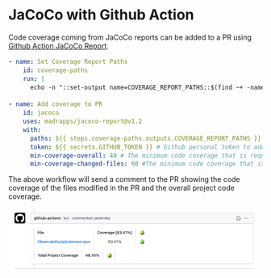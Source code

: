 # JaCoCo with Github Action

Code coverage coming from JaCoCo reports can be added to a PR using [Github Action JaCoCo Report](https://github.com/marketplace/actions/jacoco-report).

```yaml
- name: Set Coverage Report Paths
    id: coverage-paths
    run: |
      echo -n "::set-output name=COVERAGE_REPORT_PATHS::$(find ~+ -name jacocoTestReport.xml -size +300c -printf '%p,' | sed 's/.$//')"

- name: Add coverage to PR
    id: jacoco
    uses: madrapps/jacoco-report@v1.2
    with:
      paths: ${{ steps.coverage-paths.outputs.COVERAGE_REPORT_PATHS }} # Comma separated absolute paths of the generated jacoco xml files
      token: ${{ secrets.GITHUB_TOKEN }} # Github personal token to add commits to Pull Request
      min-coverage-overall: 40 # The minimum code coverage that is required to pass for overall project
      min-coverage-changed-files: 60 #The minimum code coverage that is required to pass for changed files
```
The above workflow will send a comment to the PR showing the code coverage of the files modified in the PR and the overall project code coverage.

![Code Coverage with JaCoCo and Github Action](code-coverage-jacoco-gitbhub-actions.png)
